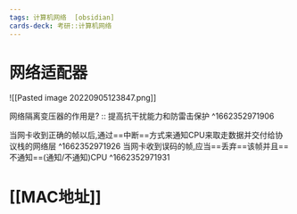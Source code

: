 ```yaml
---
tags: 计算机网络  [obsidian]
cards-deck: 考研::计算机网络
---
```


# 网络适配器
![[Pasted image 20220905123847.png]]

网络隔离变压器的作用是? :: 提高抗干扰能力和防雷击保护 ^1662352971906

当网卡收到正确的帧以后,通过==中断==方式来通知CPU来取走数据并交付给协议栈的网络层
^1662352971926
当网卡收到误码的帧,应当==丢弃==该帧并且==不通知==(通知/不通知)CPU
^1662352971931


# [[MAC地址]]
